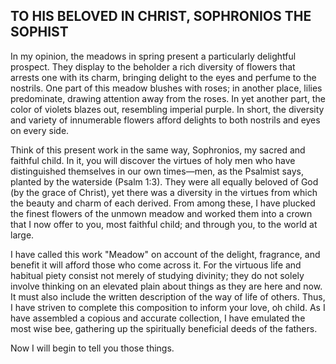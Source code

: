 ## TO HIS BELOVED IN CHRIST, SOPHRONIOS THE SOPHIST

In my opinion, the meadows in spring present a particularly delightful prospect. They display to the beholder a rich diversity of flowers that arrests one with its charm, bringing delight to the eyes and perfume to the nostrils. One part of this meadow blushes with roses; in another place, lilies predominate, drawing attention away from the roses. In yet another part, the color of violets blazes out, resembling imperial purple. In short, the diversity and variety of innumerable flowers afford delights to both nostrils and eyes on every side.

Think of this present work in the same way, Sophronios, my sacred and faithful child. In it, you will discover the virtues of holy men who have distinguished themselves in our own times—men, as the Psalmist says, planted by the waterside (Psalm 1:3). They were all equally beloved of God (by the grace of Christ), yet there was a diversity in the virtues from which the beauty and charm of each derived. From among these, I have plucked the finest flowers of the unmown meadow and worked them into a crown that I now offer to you, most faithful child; and through you, to the world at large. 

I have called this work "Meadow" on account of the delight, fragrance, and benefit it will afford those who come across it. For the virtuous life and habitual piety consist not merely of studying divinity; they do not solely involve thinking on an elevated plain about things as they are here and now. It must also include the written description of the way of life of others. Thus, I have striven to complete this composition to inform your love, oh child. As I have assembled a copious and accurate collection, I have emulated the most wise bee, gathering up the spiritually beneficial deeds of the fathers. 

Now I will begin to tell you those things.

